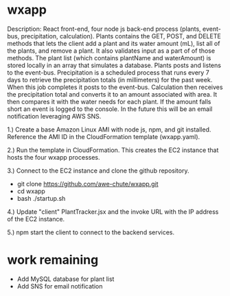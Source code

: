 # wxapp

Description: React front-end, four node js back-end process (plants, event-bus, precipitation, calculation).  Plants contains the GET, POST, and DELETE methods that lets the client add a plant and its water amount (mL), list all of the plants, and remove a plant.  It also validates input as a part of of those methods.  The plant list (which contains plantName and waterAmount) is stored locally in an array that simulates a database. Plants posts and listens to the event-bus.  Precipitation is a scheduled process that runs every 7 days to retrieve the precipitation totals (in millimeters) for the past week.  When this job completes it posts to the event-bus.  Calculation then receives the precipitation total and converts it to an amount associated with area.  It then compares it with the water needs for each plant.  If the amount falls short an event is logged to the console.  In the future this will be an email notification leveraging AWS SNS.

1.) Create a base Amazon Linux AMI with node js, npm, and git installed.  Reference the AMI ID in the CloudFormation template (wxapp.yaml).

2.) Run the template in CloudFormation.  This creates the EC2 instance that hosts the four wxapp processes.

3.) Connect to the EC2 instance and clone the github repository.
  - git clone https://github.com/awe-chute/wxapp.git
  - cd wxapp
  - bash ./startup.sh
  
4.) Update "client" PlantTracker.jsx and the invoke URL with the IP address of the EC2 instance.

5.) npm start the client to connect to the backend services.

# work remaining
- Add MySQL database for plant list
- Add SNS for email notification

